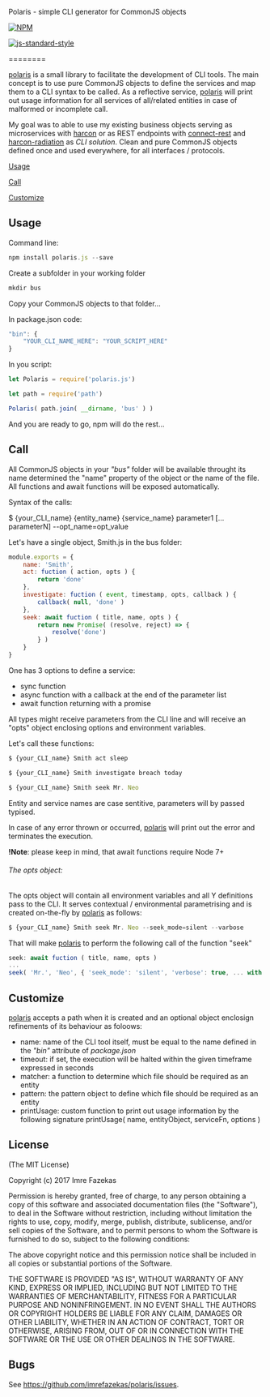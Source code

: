 Polaris - simple CLI generator for CommonJS objects

[![NPM](https://nodei.co/npm/polaris.png)](https://nodei.co/npm/polaris/)

[![js-standard-style](https://cdn.rawgit.com/feross/standard/master/badge.svg)](https://github.com/feross/standard)

========

[polaris](https://github.com/imrefazekas/polaris) is a small library to facilitate the development of CLI tools.
The main concept is to use pure CommonJS objects to define the services and map them to a CLI syntax to be called.
As a reflective service, [polaris](https://github.com/imrefazekas/polaris) will print out usage information for all services of all/related entities in case of malformed or incomplete call.

My goal was to able to use my existing business objects serving as microservices with [harcon](https://github.com/imrefazekas/harcon) or as REST endpoints with [connect-rest](https://github.com/imrefazekas/connect-rest) and [harcon-radiation](https://github.com/imrefazekas/harcon-radiation) as _CLI solution_.
Clean and pure CommonJS objects defined once and used everywhere, for all interfaces / protocols.

[Usage](#usage)

[Call](#call)

[Customize](#customize)



## Usage

Command line:

```javascript
npm install polaris.js --save
```

Create a subfolder in your working folder

```javascript
mkdir bus
```

Copy your CommonJS objects to that folder...

In package.json code:

```javascript
"bin": {
	"YOUR_CLI_NAME_HERE": "YOUR_SCRIPT_HERE"
}
```

In you script:

```javascript
let Polaris = require('polaris.js')

let path = require('path')

Polaris( path.join( __dirname, 'bus' ) )
```

And you are ready to go, npm will do the rest...


## Call

All CommonJS objects in your _"bus"_ folder will be available throught its name determined the "name" property of the object or the name of the file.
All functions and await functions will be exposed automatically.

Syntax of the calls:

$ {your_CLI_name} {entity_name} {service_name} parameter1 [... parameterN] --opt_name=opt_value

Let's have a single object, Smith.js in the bus folder:

```javascript
module.exports = {
	name: 'Smith',
	act: fuction ( action, opts ) {
		return 'done'
	},
	investigate: fuction ( event, timestamp, opts, callback ) {
		callback( null, 'done' )		
	},
	seek: await fuction ( title, name, opts ) {
		return new Promise( (resolve, reject) => {
			resolve('done')
		} )	
	}
}
```

One has 3 options to define a service:
- sync function
- async function with a callback at the end of the parameter list
- await function returning with a promise

All types might receive parameters from the CLI line and will receive an "opts" object enclosing options and environment variables.

Let's call these functions:

```javascript
$ {your_CLI_name} Smith act sleep

$ {your_CLI_name} Smith investigate breach today

$ {your_CLI_name} Smith seek Mr. Neo
```

Entity and service names are case sentitive, parameters will by passed typised.

In case of any error thrown or occurred, [polaris](https://github.com/imrefazekas/polaris) will print out the error and terminates the execution.

__!Note__: please keep in mind, that await functions require Node 7+



###### The opts object:

The opts object will contain all environment variables and all Y definitions pass to the CLI.
It serves contextual / environmental parametrising and is created on-the-fly by [polaris](https://github.com/imrefazekas/polaris) as follows:

```javascript
$ {your_CLI_name} Smith seek Mr. Neo --seek_mode=silent --varbose
```

That will make [polaris](https://github.com/imrefazekas/polaris) to perform the following call of the function "seek"

```javascript
seek: await fuction ( title, name, opts )
...
seek( 'Mr.', 'Neo', { 'seek_mode': 'silent', 'verbose': true, ... with the existing environment variables } )
```


## Customize

[polaris](https://github.com/imrefazekas/polaris) accepts a path when it is created and an optional object enclosign refinements of its behaviour as foloows:

- name: name of the CLI tool itself, must be equal to the name defined in the _"bin"_ attribute of _package.json_
- timeout: if set, the execution will be halted within the given timeframe expressed in seconds
- matcher: a function to determine which file should be required as an entity
- pattern: the pattern object to define which file should be required as an entity
- printUsage: custom function to print out usage information by the following signature
	printUsage( name, entityObject, serviceFn, options )



## License

(The MIT License)

Copyright (c) 2017 Imre Fazekas

Permission is hereby granted, free of charge, to any person obtaining a copy of
this software and associated documentation files (the "Software"), to deal in
the Software without restriction, including without limitation the rights to
use, copy, modify, merge, publish, distribute, sublicense, and/or sell copies of
the Software, and to permit persons to whom the Software is furnished to do so,
subject to the following conditions:

The above copyright notice and this permission notice shall be included in all
copies or substantial portions of the Software.

THE SOFTWARE IS PROVIDED "AS IS", WITHOUT WARRANTY OF ANY KIND, EXPRESS OR
IMPLIED, INCLUDING BUT NOT LIMITED TO THE WARRANTIES OF MERCHANTABILITY, FITNESS
FOR A PARTICULAR PURPOSE AND NONINFRINGEMENT. IN NO EVENT SHALL THE AUTHORS OR
COPYRIGHT HOLDERS BE LIABLE FOR ANY CLAIM, DAMAGES OR OTHER LIABILITY, WHETHER
IN AN ACTION OF CONTRACT, TORT OR OTHERWISE, ARISING FROM, OUT OF OR IN
CONNECTION WITH THE SOFTWARE OR THE USE OR OTHER DEALINGS IN THE SOFTWARE.


## Bugs

See <https://github.com/imrefazekas/polaris/issues>.
